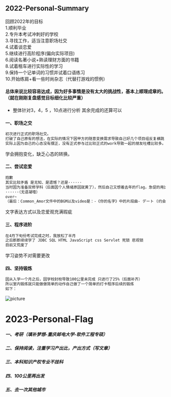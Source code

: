 ##  2022-Personal-Summary   
回顾2022年的目标    
1.顺利毕业    
2.专升本考试冲刺好的学校   
3.寻找工作，适当注意职场社交   
4.试着谈恋爱   
5.继续进行高阶程序(偏向实际项目)    
6.阅读名著小说+熟读理财方面的书籍    
8.试着租车进行实际性的学习    
9.保持一个记单词的习惯并试着口语练习   
10.开始练肩+看一些时尚杂志（代替打游戏的惯例）    

#### 总体来说比较容易达成，因为好多事情是没有太大的挑战性，基本上顺理成章的。（就在刚刚复盘感觉目标细化比较严重）   
* 整体针对3，4，5 ，10点进行分析   其余完成的还算可以
#### 一、职场之交
```txt
初次进行正式的职场社交。
打破了自己原有的想法，在实际的情况下因甲方的随意变换需求导致自己好几个项目组反复横跳（工作的内容比较无趣）
实际上因为自己的心态没有摆正，没有正式参与过比较正式的work导致一起的朋友吐槽比较多。
```

学会拥抱变化，缺乏心态的转换。

#### 二、尝试恋爱

```txt
抱歉
其实比较矛盾 是无知、是遗憾？还是······
当时因为准备双修学科（后面因个人情绪原因就黄了），然后自己又想着去年的flag，急促的用比较呆的表达和充满遗憾的结局 
······（无语凝噎）
over~
（最后：Common_Amor文件中的BGM以及video是：-《你的名字》中的片段曲- デート (约会)）
```

文字表达方式以及恋爱观充满瑕疵

#### 三、程序进阶

```txt
在4月下旬份考试完成之时，我放松了半月
之后断断续续学了 JDBC SQL HTML JavaScript css Servlet 死锁 悲观锁
目前又荒废了
```

学习姿势不对需要更改

#### 四、坚持锻炼

```txt
因从入学一个月之后，因学校封校导致100公里未完成 只进行了25%（后面补齐）
所以室内锻炼就只能做做简单的动作自己做了一个简单的打卡程序后续的锻炼
如下：
```

![picture](2022-Personal-Summary.assets/image-20230101230314427-16725865840531.png)

# 2023-Personal-Flag 

##### 一、考研（填补梦想-重庆邮电大学-软件工程专硕）

##### 二、保持阅读，注重学习产出比，产出方式（写文章）

##### 三、本科知识产权专业不挂科

##### 四、100公里再出发

##### 五、去一次其他城市